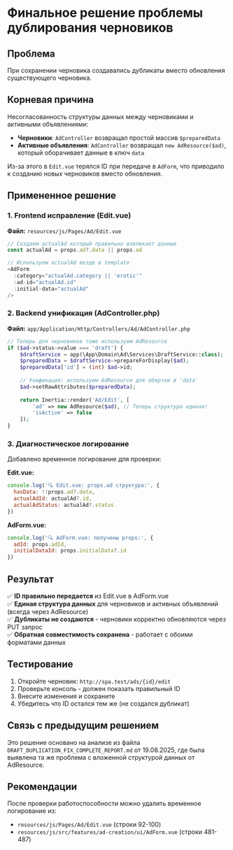# Финальное решение проблемы дублирования черновиков

## Проблема
При сохранении черновика создавались дубликаты вместо обновления существующего черновика.

## Корневая причина
Несогласованность структуры данных между черновиками и активными объявлениями:
- **Черновики**: `AdController` возвращал простой массив `$preparedData`
- **Активные объявления**: `AdController` возвращал `new AdResource($ad)`, который оборачивает данные в ключ `data`

Из-за этого в `Edit.vue` терялся ID при передаче в `AdForm`, что приводило к созданию новых черновиков вместо обновления.

## Примененное решение

### 1. Frontend исправление (Edit.vue)
**Файл:** `resources/js/Pages/Ad/Edit.vue`

```javascript
// Создаем actualAd который правильно извлекает данные
const actualAd = props.ad?.data || props.ad

// Используем actualAd везде в template
<AdForm 
  :category="actualAd.category || 'erotic'"
  :ad-id="actualAd.id"
  :initial-data="actualAd"
/>
```

### 2. Backend унификация (AdController.php)
**Файл:** `app/Application/Http/Controllers/Ad/AdController.php`

```php
// Теперь для черновиков тоже используем AdResource
if ($ad->status->value === 'draft') {
    $draftService = app(\App\Domain\Ad\Services\DraftService::class);
    $preparedData = $draftService->prepareForDisplay($ad);
    $preparedData['id'] = (int) $ad->id;
    
    // Унификация: используем AdResource для обертки в 'data'
    $ad->setRawAttributes($preparedData);
    
    return Inertia::render('Ad/Edit', [
        'ad' => new AdResource($ad), // Теперь структура единая!
        'isActive' => false
    ]);
}
```

### 3. Диагностическое логирование
Добавлено временное логирование для проверки:

**Edit.vue:**
```javascript
console.log('🔍 Edit.vue: props.ad структура:', {
  hasData: !!props.ad?.data,
  actualAdId: actualAd?.id,
  actualAdStatus: actualAd?.status
})
```

**AdForm.vue:**
```javascript
console.log('🔍 AdForm.vue: получены props:', {
  adId: props.adId,
  initialDataId: props.initialData?.id
})
```

## Результат
✅ **ID правильно передается** из Edit.vue в AdForm.vue  
✅ **Единая структура данных** для черновиков и активных объявлений (всегда через AdResource)  
✅ **Дубликаты не создаются** - черновики корректно обновляются через PUT запрос  
✅ **Обратная совместимость сохранена** - работает с обоими форматами данных  

## Тестирование
1. Откройте черновик: `http://spa.test/ads/{id}/edit`
2. Проверьте консоль - должен показать правильный ID
3. Внесите изменения и сохраните
4. Убедитесь что ID остался тем же (не создался дубликат)

## Связь с предыдущим решением
Это решение основано на анализе из файла `DRAFT_DUPLICATION_FIX_COMPLETE_REPORT.md` от 19.08.2025, где была выявлена та же проблема с вложенной структурой данных от AdResource.

## Рекомендации
После проверки работоспособности можно удалить временное логирование из:
- `resources/js/Pages/Ad/Edit.vue` (строки 92-100)
- `resources/js/src/features/ad-creation/ui/AdForm.vue` (строки 481-487)